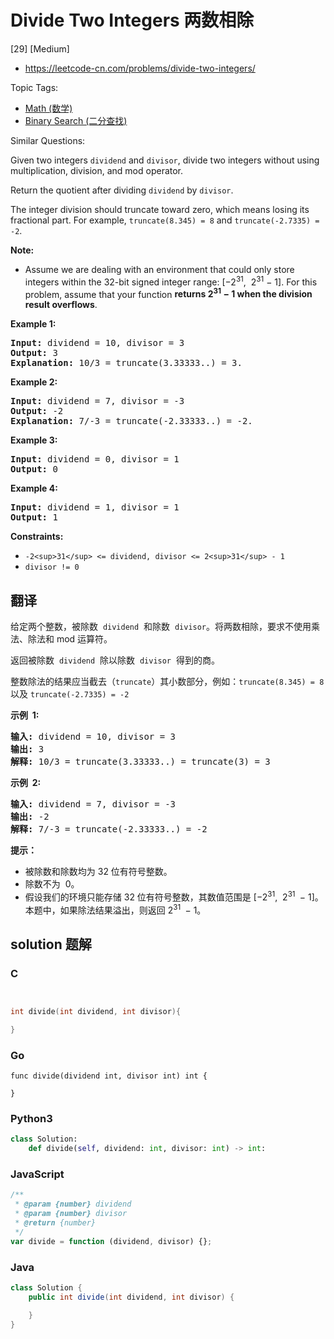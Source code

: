 # Divide Two Integers 两数相除

[29] [Medium]

- https://leetcode-cn.com/problems/divide-two-integers/

Topic Tags:

- [Math (数学)](https://leetcode-cn.com/tag/math/)
- [Binary Search (二分查找)](https://leetcode-cn.com/tag/binary-search/)

Similar Questions:

Given two integers `dividend` and `divisor`, divide two integers without using multiplication, division, and mod operator.

Return the quotient after dividing `dividend` by `divisor`.

The integer division should truncate toward zero, which means losing its fractional part. For example, `truncate(8.345) = 8` and `truncate(-2.7335) = -2`.

**Note:**

- Assume we are dealing with an environment that could only store integers within the 32-bit signed integer range: \[−2<sup>31</sup>,  2<sup>31</sup> − 1\]. For this problem, assume that your function **returns 2<sup>31</sup> − 1 when the division result overflows**.

**Example 1:**

<pre><strong>Input:</strong> dividend = 10, divisor = 3
<strong>Output:</strong> 3
<strong>Explanation:</strong> 10/3 = truncate(3.33333..) = 3.
</pre>

**Example 2:**

<pre><strong>Input:</strong> dividend = 7, divisor = -3
<strong>Output:</strong> -2
<strong>Explanation:</strong> 7/-3 = truncate(-2.33333..) = -2.
</pre>

**Example 3:**

<pre><strong>Input:</strong> dividend = 0, divisor = 1
<strong>Output:</strong> 0
</pre>

**Example 4:**

<pre><strong>Input:</strong> dividend = 1, divisor = 1
<strong>Output:</strong> 1
</pre>

**Constraints:**

- `-2<sup>31</sup> <= dividend, divisor <= 2<sup>31</sup> - 1`
- `divisor != 0`

## 翻译

给定两个整数，被除数  `dividend`  和除数  `divisor`。将两数相除，要求不使用乘法、除法和 mod 运算符。

返回被除数  `dividend`  除以除数  `divisor`  得到的商。

整数除法的结果应当截去（`truncate`）其小数部分，例如：`truncate(8.345) = 8` 以及 `truncate(-2.7335) = -2`

**示例  1:**

<pre><strong>输入:</strong> dividend = 10, divisor = 3
<strong>输出:</strong> 3
<strong>解释: </strong>10/3 = truncate(3.33333..) = truncate(3) = 3</pre>

**示例  2:**

<pre><strong>输入:</strong> dividend = 7, divisor = -3
<strong>输出:</strong> -2
<strong>解释:</strong> 7/-3 = truncate(-2.33333..) = -2</pre>

**提示：**

- 被除数和除数均为 32 位有符号整数。
- 除数不为  0。
- 假设我们的环境只能存储 32 位有符号整数，其数值范围是 \[−2<sup>31</sup>,  2<sup>31&nbsp;</sup> − 1\]。本题中，如果除法结果溢出，则返回 2<sup>31&nbsp;</sup> − 1。

## solution 题解

### C

```c


int divide(int dividend, int divisor){

}
```

### Go

```golang
func divide(dividend int, divisor int) int {

}
```

### Python3

```python
class Solution:
    def divide(self, dividend: int, divisor: int) -> int:
```

### JavaScript

```javascript
/**
 * @param {number} dividend
 * @param {number} divisor
 * @return {number}
 */
var divide = function (dividend, divisor) {};
```

### Java

```java
class Solution {
    public int divide(int dividend, int divisor) {

    }
}
```
